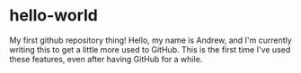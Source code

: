 # hello-world
My first github repository thing!
Hello, my name is Andrew, and I'm currently writing this to get a little more used to GitHub.
This is the first time I've used these features, even after having GitHub for a while.
